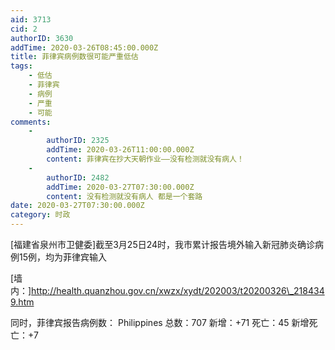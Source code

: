 ```yaml
---
aid: 3713
cid: 2
authorID: 3630
addTime: 2020-03-26T08:45:00.000Z
title: 菲律宾病例数很可能严重低估
tags:
    - 低估
    - 菲律宾
    - 病例
    - 严重
    - 可能
comments:
    -
        authorID: 2325
        addTime: 2020-03-26T11:00:00.000Z
        content: 菲律宾在抄大天朝作业——没有检测就没有病人！
    -
        authorID: 2482
        addTime: 2020-03-27T07:30:00.000Z
        content: 没有检测就没有病人 都是一个套路
date: 2020-03-27T07:30:00.000Z
category: 时政
---
```


\[福建省泉州市卫健委\]截至3月25日24时，我市累计报告境外输入新冠肺炎确诊病例15例，均为菲律宾输入

\[墙内：\]http://health.quanzhou.gov.cn/xwzx/xydt/202003/t20200326\_2184349.htm

同时，菲律宾报告病例数： Philippines 总数：707 新增：+71 死亡：45 新增死亡：+7

